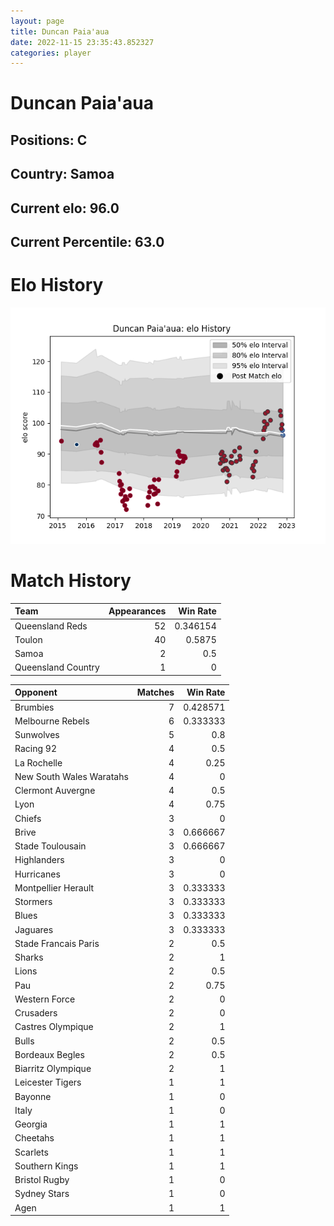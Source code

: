 ```yaml
---  
layout: page  
title: Duncan Paia'aua  
date: 2022-11-15 23:35:43.852327  
categories: player  
---
```

# Duncan Paia'aua

## Positions: C

## Country: Samoa

## Current elo: 96.0

## Current Percentile: 63.0

# Elo History


![elo history](history_DuncanPaia'aua.png)
# Match History


| Team               |   Appearances |   Win Rate |
|:-------------------|--------------:|-----------:|
| Queensland Reds    |            52 |   0.346154 |
| Toulon             |            40 |   0.5875   |
| Samoa              |             2 |   0.5      |
| Queensland Country |             1 |   0        |

| Opponent                 |   Matches |   Win Rate |
|:-------------------------|----------:|-----------:|
| Brumbies                 |         7 |   0.428571 |
| Melbourne Rebels         |         6 |   0.333333 |
| Sunwolves                |         5 |   0.8      |
| Racing 92                |         4 |   0.5      |
| La Rochelle              |         4 |   0.25     |
| New South Wales Waratahs |         4 |   0        |
| Clermont Auvergne        |         4 |   0.5      |
| Lyon                     |         4 |   0.75     |
| Chiefs                   |         3 |   0        |
| Brive                    |         3 |   0.666667 |
| Stade Toulousain         |         3 |   0.666667 |
| Highlanders              |         3 |   0        |
| Hurricanes               |         3 |   0        |
| Montpellier Herault      |         3 |   0.333333 |
| Stormers                 |         3 |   0.333333 |
| Blues                    |         3 |   0.333333 |
| Jaguares                 |         3 |   0.333333 |
| Stade Francais Paris     |         2 |   0.5      |
| Sharks                   |         2 |   1        |
| Lions                    |         2 |   0.5      |
| Pau                      |         2 |   0.75     |
| Western Force            |         2 |   0        |
| Crusaders                |         2 |   0        |
| Castres Olympique        |         2 |   1        |
| Bulls                    |         2 |   0.5      |
| Bordeaux Begles          |         2 |   0.5      |
| Biarritz Olympique       |         2 |   1        |
| Leicester Tigers         |         1 |   1        |
| Bayonne                  |         1 |   0        |
| Italy                    |         1 |   0        |
| Georgia                  |         1 |   1        |
| Cheetahs                 |         1 |   1        |
| Scarlets                 |         1 |   1        |
| Southern Kings           |         1 |   1        |
| Bristol Rugby            |         1 |   0        |
| Sydney Stars             |         1 |   0        |
| Agen                     |         1 |   1        |